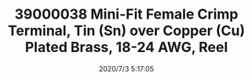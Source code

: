 ﻿---
layout: post 
title: 39000038 Mini-Fit Female Crimp Terminal, Tin (Sn) over Copper (Cu) Plated Brass, 18-24 AWG, Reel
tags: 
categories: housing-terminal
overview: Mini-Fit Female Crimp Terminal, Tin (Sn) over Copper (Cu) Plated Brass, 18-24 AWG, Reel
series: 5557
part_number: 39000038
thumb_img: static/202007/403-thumb-20200703131827.jpg
small_img: static/202007/403-20200703131827.jpg
date: 2020/7/3 5:17:05
---



